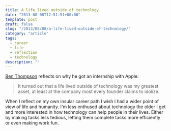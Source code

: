 ```yaml
---
title: A life lived outside of technology
date: "2013-08-08T12:51:51+00:00"
template: post
draft: false
slug: "/2013/08/08/a-life-lived-outside-of-technology/"
category: "article"
tags:
  - career
  - life
  - reflection
  - technology
description: ""
---
```


<a href="http://stratechery.com/2013/rebuilding-the-world-technology-destroyed/" title="Ben Thompson - REBUILDING THE WORLD TECHNOLOGY DESTROYED">Ben Thompson</a> reflects on why he got an internship with Apple:

<blockquote>It turned out that a life lived outside of technology was my greatest asset, at least at the company most every founder claims to idolize.</blockquote>

When I reflect on my own insular career path I wish I had a wider point of view of life and humanity. I'm less enthused about technology the older I get and more interested in how technology can help people in their lives. Either by making tasks less tedious, letting them complete tasks more efficiently or even making work fun.
